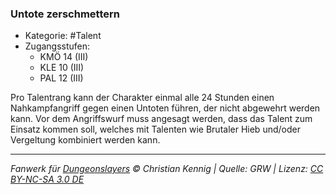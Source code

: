 <!---
Dies ist ein Fanwerk für DUNGEONSLAYERS © von Christian Kennig

Quellen:      [Dungeonslayers Grundregelwerk](https://dungeonslayers.net/download/Dungeonslayers4.pdf)
              [Talentbeschreibungen](https://www.f-space.de/ds4/tools-talentcards.html)
License:      [CC-BY-NC-SA 4.0](https://creativecommons.org/licenses/by-nc-sa/4.0/deed.de)
Richtlinien:  [Fanwerkrichtlinien](https://www.dungeonslayers.net/fanwerk-richtlinien/)
Autor:        Zauberlehrling
-->

### Untote zerschmettern

- Kategorie: #Talent
- Zugangsstufen:
  - KMÖ 14 (III)
  - KLE 10 (III)
  - PAL 12 (III)

Pro Talentrang kann der Charakter einmal alle 24 Stunden einen Nahkampfangriff gegen einen Untoten führen, der nicht abgewehrt werden kann. Vor dem Angriffswurf muss angesagt werden, dass das Talent zum Einsatz kommen soll, welches mit Talenten wie Brutaler Hieb und/oder Vergeltung kombiniert werden kann.

---

_Fanwerk für [Dungeonslayers](https://www.dungeonslayers.net/) © Christian Kennig | Quelle: GRW | Lizenz: [CC BY-NC-SA 3.0 DE](https://creativecommons.org/licenses/by-nc-sa/3.0/de/)_
